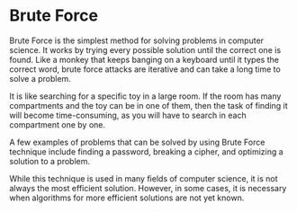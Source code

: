 # Brute Force

Brute Force is the simplest method for solving problems in computer science. It works by trying every possible solution until the correct one is found. Like a monkey that keeps banging on a keyboard until it types the correct word, brute force attacks are iterative and can take a long time to solve a problem. 

It is like searching for a specific toy in a large room. If the room has many compartments and the toy can be in one of them, then the task of finding it will become time-consuming, as you will have to search in each compartment one by one. 

A few examples of problems that can be solved by using Brute Force technique include finding a password, breaking a cipher, and optimizing a solution to a problem. 

While this technique is used in many fields of computer science, it is not always the most efficient solution. However, in some cases, it is necessary when algorithms for more efficient solutions are not yet known.
